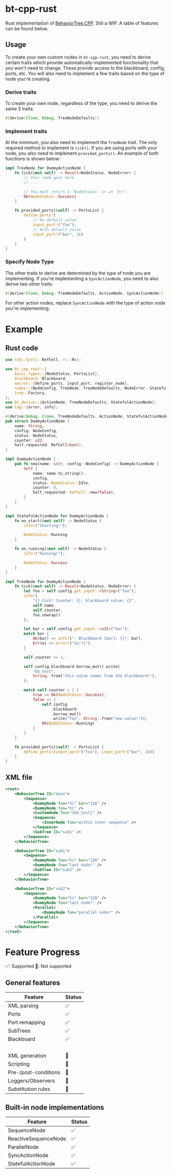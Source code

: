 # bt-cpp-rust

Rust implementation of [BehaviorTree.CPP](https://github.com/BehaviorTree/BehaviorTree.CPP). Still a WIP. A table of features can be found below.

## Usage

To create your own custom nodes in `bt-cpp-rust`, you need to derive certain traits which provide automatically-implemented functionality that you won't need to change. These provide access to the blackboard, config, ports, etc. You will also need to implement a few traits based on the type of node you're creating.

### Derive traits

To create your own node, regardless of the type, you need to derive the same 3 traits: 

```rust
#[derive(Clone, Debug, TreeNodeDefaults)]
```

### Implement traits

At the minimum, you also need to implement the `TreeNode` trait. The only required method to implement is `tick()`. If you are using ports with your node, you also need to implement `provided_ports()`. An example of both functions is shown below:

```rust
impl TreeNode for DummyActionNode {
    fn tick(&mut self) -> Result<NodeStatus, NodeError> {
        // Your code goes here
        // ...

        // You must return a `NodeStatus` or an `Err`.
        Ok(NodeStatus::Success)
    }

    fn provided_ports(&self) -> PortsList {
        define_ports!(
            // No default value
            input_port!("foo"),
            // With default value 
            input_port!("bar", 16)
        )
    }
}
```

### Specify Node Type

The other traits to derive are determined by the type of node you are implementing. If you're implementing a `SyncActionNode`, you need to also derive two other traits:

```rust
#[derive(Clone, Debug, TreeNodeDefaults, ActionNode, SyncActionNode)]
```

For other action nodes, replace `SyncActionNode` with the type of action node you're implementing.

# Example

## Rust code
```rust
use std::{cell::RefCell, rc::Rc};

use bt_cpp_rust::{
    basic_types::{NodeStatus, PortsList},
    blackboard::Blackboard,
    macros::{define_ports, input_port, register_node},
    nodes::{NodeConfig, TreeNode, TreeNodeDefaults, NodeError, StatefulActionNode},
    tree::Factory,
};
use bt_derive::{ActionNode, TreeNodeDefaults, StatefulActionNode};
use log::{error, info};

#[derive(Debug, Clone, TreeNodeDefaults, ActionNode, StatefulActionNode)]
pub struct DummyActionNode {
    name: String,
    config: NodeConfig,
    status: NodeStatus,
    counter: u32,
    halt_requested: RefCell<bool>,
}

impl DummyActionNode {
    pub fn new(name: &str, config: NodeConfig) -> DummyActionNode {
        Self {
            name: name.to_string(),
            config,
            status: NodeStatus::Idle,
            counter: 0,
            halt_requested: RefCell::new(false),
        }
    }
}

impl StatefulActionNode for DummyActionNode {
    fn on_start(&mut self) -> NodeStatus {
        info!("Starting!");

        NodeStatus::Running
    }

    fn on_running(&mut self) -> NodeStatus {
        info!("Running!");

        NodeStatus::Success
    }
}

impl TreeNode for DummyActionNode {
    fn tick(&mut self) -> Result<NodeStatus, NodeError> {
        let foo = self.config.get_input::<String>("foo");
        info!(
            "{} tick! Counter: {}, blackboard value: {}",
            self.name,
            self.counter,
            foo.unwrap()
        );

        let bar = self.config.get_input::<u32>("bar");
        match bar {
            Ok(bar) => info!("- Blackboard [bar]: {}", bar),
            Err(e) => error!("{e:?}"),
        }

        self.counter += 1;

        self.config.blackboard.borrow_mut().write(
            "bb_test",
            String::from("this value comes from the blackboard!"),
        );

        match self.counter > 2 {
            true => Ok(NodeStatus::Success),
            false => {
                self.config
                    .blackboard
                    .borrow_mut()
                    .write("foo", String::from("new value!"));
                Ok(NodeStatus::Running)
            }
        }
    }

    fn provided_ports(&self) -> PortsList {
        define_ports!(input_port!("foo"), input_port!("bar", 16))
    }
}
```

## XML file

```xml
<root>
    <BehaviorTree ID="main">
        <Sequence>
            <DummyNode foo="hi" bar="128" />
            <DummyNode foo="hi" />
            <CustomNode foo="{bb_test}" />
            <Sequence>
                <InnerNode foo="within inner sequence" />
            </Sequence>
            <SubTree ID="sub1" />
        </Sequence>
    </BehaviorTree>

    <BehaviorTree ID="sub1">
        <Sequence>
            <DummyNode foo="hi" bar="128" />
            <DummyNode foo="last node!" />
            <SubTree ID="sub2" />
        </Sequence>
    </BehaviorTree>

    <BehaviorTree ID="sub2">
        <Sequence>
            <DummyNode foo="hi" bar="128" />
            <DummyNode foo="last node!" />
            <Parallel>
                <DummyNode foo="parallel node!" />
            </Parallel>
        </Sequence>
    </BehaviorTree>
</root>
```

# Feature Progress

✅: Supported
🔴: Not supported

## General features

| Feature              | Status |
| -------------------- | ------ |
| XML parsing          | ✅     |
| Ports                | ✅     |
| Port remapping       | ✅     |
| SubTrees             | ✅     |
| Blackboard           | ✅     |
| &nbsp;               |        |
| XML generation       | 🔴    |
| Scripting            | 🔴    |
| Pre-/post-conditions | 🔴    |
| Loggers/Observers    | 🔴    |
| Substitution rules   | 🔴    |

## Built-in node implementations

| Feature              | Status |
| -------------------- | ------ |
| SequenceNode         | ✅     |
| ReactiveSequenceNode | ✅     |
| ParallelNode         | ✅     |
| SyncActionNode       | ✅     |
| StatefulActionNode   | ✅     |

